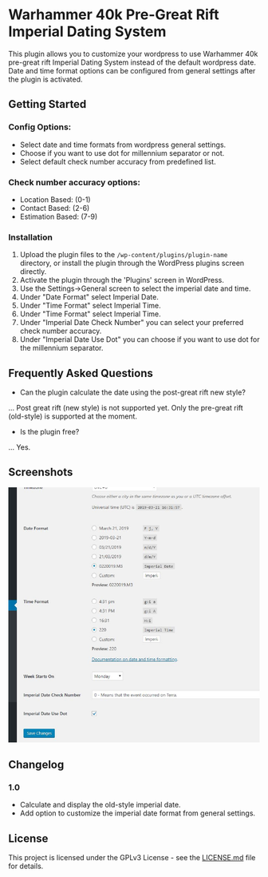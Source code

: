 Warhammer 40k Pre-Great Rift Imperial Dating System
===================================================

This plugin allows you to customize your wordpress to use Warhammer 40k pre-great rift Imperial Dating System instead of the default wordpress date.
Date and time format options can be configured from general settings after the plugin is activated.

Getting Started
---------------

### Config Options:

*   Select date and time formats from wordpress general settings.
*   Choose if you want to use dot for millennium separator or not.
*   Select default check number accuracy from predefined list.

### Check number accuracy options:

*   Location Based:  (0-1)
*   Contact Based: (2-6)
*   Estimation Based: (7-9)

### Installation

1. Upload the plugin files to the `/wp-content/plugins/plugin-name` directory, or install the plugin through the WordPress plugins screen directly.
1. Activate the plugin through the 'Plugins' screen in WordPress.
1. Use the Settings->General screen to select the imperial date and time.
1. Under "Date Format" select Imperial Date.
1. Under "Time Format" select Imperial Time.
1. Under "Time Format" select Imperial Time.
1. Under "Imperial Date Check Number" you can select your preferred check number accuracy.
1. Under "Imperial Date Use Dot" you can choose if you want to use dot for the millennium separator.


## Frequently Asked Questions

* Can the plugin calculate the date using the post-great rift new style?

... Post great rift (new style) is not supported yet. Only the pre-great rift (old-style) is supported at the moment.

* Is the plugin free?

... Yes.

## Screenshots
![Settings](/screenshot-1.jpg?raw=true "Settings")


## Changelog

### 1.0
* Calculate and display the old-style imperial date.
* Add option to customize the imperial date format from general settings.

## License

This project is licensed under the GPLv3 License - see the [LICENSE.md](LICENSE.md) file for details.
